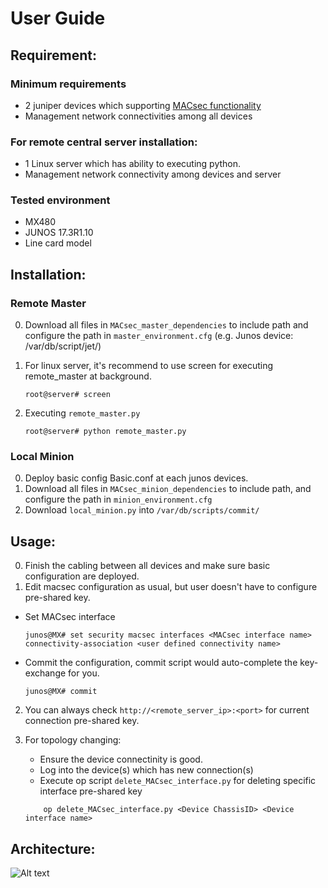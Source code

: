 # User Guide

## Requirement: 
### Minimum requirements

* 2 juniper devices which supporting [MACsec functionality](https://www.juniper.net/support/downloads/?p=openconfig#sw)
* Management network connectivities among all devices

### For remote central server installation:
* 1 Linux server which has ability to executing python.
* Management network connectivity among devices and server
 
### Tested environment

* MX480
* JUNOS 17.3R1.10
* Line card model

## Installation:

### Remote Master
0. Download all files in `MACsec_master_dependencies` to include path and configure the path in `master_environment.cfg`
    (e.g. Junos device: /var/db/script/jet/)
1. For linux server, it's recommend to use screen for executing remote_master at background.

    ```
    root@server# screen
    ```
        
2. Executing `remote_master.py`
    
    ```
    root@server# python remote_master.py
    ```
        
### Local Minion
0. Deploy basic config Basic.conf at each junos devices.
1. Download all files in `MACsec_minion_dependencies` to include path, and configure the path in `minion_environment.cfg`
2. Download `local_minion.py` into `/var/db/scripts/commit/`

Usage:
-------------
0. Finish the cabling between all devices and make sure basic configuration are deployed.
1. Edit macsec configuration as usual, but user doesn't have to configure pre-shared key.
* Set MACsec interface
    
    ```
    junos@MX# set security macsec interfaces <MACsec interface name> connectivity-association <user defined connectivity name>
    ```
    
* Commit the configuration, commit script would auto-complete the key-exchange for you.
    
    ```
    junos@MX# commit
    ```

2. You can always check `http://<remote_server_ip>:<port>` for current connection pre-shared key.



3. For topology changing:
    * Ensure the device connectinity is good.
    * Log into the device(s) which has new connection(s)
    * Execute op script `delete_MACsec_interface.py` for deleting specific interface pre-shared key
    
    ```
        op delete_MACsec_interface.py <Device ChassisID> <Device interface name>
    ```
    
Architecture:
-------------
![Alt text](https://git.juniper.net/jaxonchen/macsec-keyexchange/blob/master/docs/MACsec_Architecture.png)
